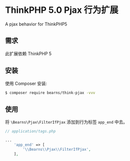 # ThinkPHP 5.0  Pjax 行为扩展

A pjax behavior for ThinkPHP5

## 需求

此扩展依赖 ThinkPHP 5

## 安装

使用 Composer 安装:

``` bash
$ composer require bearns/think-pjax -vvv
```

## 使用

将 `\Bearns\Pjax\FilterIfPjax` 添加到行为标签 `app_end` 中去。

```php
// application/tags.php

...
    'app_end' => [
        '\\Bearns\\Pjax\\FilterIfPjax',
    ],
```
